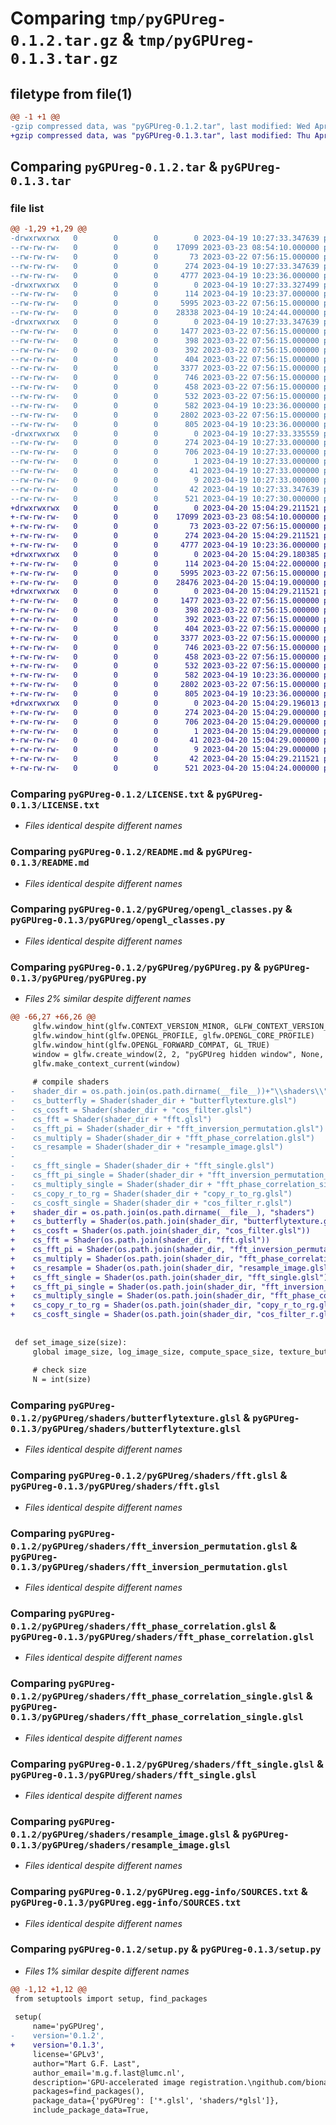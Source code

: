 # Comparing `tmp/pyGPUreg-0.1.2.tar.gz` & `tmp/pyGPUreg-0.1.3.tar.gz`

## filetype from file(1)

```diff
@@ -1 +1 @@
-gzip compressed data, was "pyGPUreg-0.1.2.tar", last modified: Wed Apr 19 10:27:33 2023, max compression
+gzip compressed data, was "pyGPUreg-0.1.3.tar", last modified: Thu Apr 20 15:04:29 2023, max compression
```

## Comparing `pyGPUreg-0.1.2.tar` & `pyGPUreg-0.1.3.tar`

### file list

```diff
@@ -1,29 +1,29 @@
-drwxrwxrwx   0        0        0        0 2023-04-19 10:27:33.347639 pyGPUreg-0.1.2/
--rw-rw-rw-   0        0        0    17099 2023-03-23 08:54:10.000000 pyGPUreg-0.1.2/LICENSE.txt
--rw-rw-rw-   0        0        0       73 2023-03-22 07:56:15.000000 pyGPUreg-0.1.2/MANIFEST.in
--rw-rw-rw-   0        0        0      274 2023-04-19 10:27:33.347639 pyGPUreg-0.1.2/PKG-INFO
--rw-rw-rw-   0        0        0     4777 2023-04-19 10:23:36.000000 pyGPUreg-0.1.2/README.md
-drwxrwxrwx   0        0        0        0 2023-04-19 10:27:33.327499 pyGPUreg-0.1.2/pyGPUreg/
--rw-rw-rw-   0        0        0      114 2023-04-19 10:23:37.000000 pyGPUreg-0.1.2/pyGPUreg/__init__.py
--rw-rw-rw-   0        0        0     5995 2023-03-22 07:56:15.000000 pyGPUreg-0.1.2/pyGPUreg/opengl_classes.py
--rw-rw-rw-   0        0        0    28338 2023-04-19 10:24:44.000000 pyGPUreg-0.1.2/pyGPUreg/pyGPUreg.py
-drwxrwxrwx   0        0        0        0 2023-04-19 10:27:33.347639 pyGPUreg-0.1.2/pyGPUreg/shaders/
--rw-rw-rw-   0        0        0     1477 2023-03-22 07:56:15.000000 pyGPUreg-0.1.2/pyGPUreg/shaders/butterflytexture.glsl
--rw-rw-rw-   0        0        0      398 2023-03-22 07:56:15.000000 pyGPUreg-0.1.2/pyGPUreg/shaders/copy_r_to_rg.glsl
--rw-rw-rw-   0        0        0      392 2023-03-22 07:56:15.000000 pyGPUreg-0.1.2/pyGPUreg/shaders/cos_filter.glsl
--rw-rw-rw-   0        0        0      404 2023-03-22 07:56:15.000000 pyGPUreg-0.1.2/pyGPUreg/shaders/cos_filter_r.glsl
--rw-rw-rw-   0        0        0     3377 2023-03-22 07:56:15.000000 pyGPUreg-0.1.2/pyGPUreg/shaders/fft.glsl
--rw-rw-rw-   0        0        0      746 2023-03-22 07:56:15.000000 pyGPUreg-0.1.2/pyGPUreg/shaders/fft_inversion_permutation.glsl
--rw-rw-rw-   0        0        0      458 2023-03-22 07:56:15.000000 pyGPUreg-0.1.2/pyGPUreg/shaders/fft_inversion_permutation_single.glsl
--rw-rw-rw-   0        0        0      532 2023-03-22 07:56:15.000000 pyGPUreg-0.1.2/pyGPUreg/shaders/fft_phase_correlation.glsl
--rw-rw-rw-   0        0        0      582 2023-04-19 10:23:36.000000 pyGPUreg-0.1.2/pyGPUreg/shaders/fft_phase_correlation_single.glsl
--rw-rw-rw-   0        0        0     2802 2023-03-22 07:56:15.000000 pyGPUreg-0.1.2/pyGPUreg/shaders/fft_single.glsl
--rw-rw-rw-   0        0        0      805 2023-04-19 10:23:36.000000 pyGPUreg-0.1.2/pyGPUreg/shaders/resample_image.glsl
-drwxrwxrwx   0        0        0        0 2023-04-19 10:27:33.335559 pyGPUreg-0.1.2/pyGPUreg.egg-info/
--rw-rw-rw-   0        0        0      274 2023-04-19 10:27:33.000000 pyGPUreg-0.1.2/pyGPUreg.egg-info/PKG-INFO
--rw-rw-rw-   0        0        0      706 2023-04-19 10:27:33.000000 pyGPUreg-0.1.2/pyGPUreg.egg-info/SOURCES.txt
--rw-rw-rw-   0        0        0        1 2023-04-19 10:27:33.000000 pyGPUreg-0.1.2/pyGPUreg.egg-info/dependency_links.txt
--rw-rw-rw-   0        0        0       41 2023-04-19 10:27:33.000000 pyGPUreg-0.1.2/pyGPUreg.egg-info/requires.txt
--rw-rw-rw-   0        0        0        9 2023-04-19 10:27:33.000000 pyGPUreg-0.1.2/pyGPUreg.egg-info/top_level.txt
--rw-rw-rw-   0        0        0       42 2023-04-19 10:27:33.347639 pyGPUreg-0.1.2/setup.cfg
--rw-rw-rw-   0        0        0      521 2023-04-19 10:27:30.000000 pyGPUreg-0.1.2/setup.py
+drwxrwxrwx   0        0        0        0 2023-04-20 15:04:29.211521 pyGPUreg-0.1.3/
+-rw-rw-rw-   0        0        0    17099 2023-03-23 08:54:10.000000 pyGPUreg-0.1.3/LICENSE.txt
+-rw-rw-rw-   0        0        0       73 2023-03-22 07:56:15.000000 pyGPUreg-0.1.3/MANIFEST.in
+-rw-rw-rw-   0        0        0      274 2023-04-20 15:04:29.211521 pyGPUreg-0.1.3/PKG-INFO
+-rw-rw-rw-   0        0        0     4777 2023-04-19 10:23:36.000000 pyGPUreg-0.1.3/README.md
+drwxrwxrwx   0        0        0        0 2023-04-20 15:04:29.180385 pyGPUreg-0.1.3/pyGPUreg/
+-rw-rw-rw-   0        0        0      114 2023-04-20 15:04:22.000000 pyGPUreg-0.1.3/pyGPUreg/__init__.py
+-rw-rw-rw-   0        0        0     5995 2023-03-22 07:56:15.000000 pyGPUreg-0.1.3/pyGPUreg/opengl_classes.py
+-rw-rw-rw-   0        0        0    28476 2023-04-20 15:04:19.000000 pyGPUreg-0.1.3/pyGPUreg/pyGPUreg.py
+drwxrwxrwx   0        0        0        0 2023-04-20 15:04:29.211521 pyGPUreg-0.1.3/pyGPUreg/shaders/
+-rw-rw-rw-   0        0        0     1477 2023-03-22 07:56:15.000000 pyGPUreg-0.1.3/pyGPUreg/shaders/butterflytexture.glsl
+-rw-rw-rw-   0        0        0      398 2023-03-22 07:56:15.000000 pyGPUreg-0.1.3/pyGPUreg/shaders/copy_r_to_rg.glsl
+-rw-rw-rw-   0        0        0      392 2023-03-22 07:56:15.000000 pyGPUreg-0.1.3/pyGPUreg/shaders/cos_filter.glsl
+-rw-rw-rw-   0        0        0      404 2023-03-22 07:56:15.000000 pyGPUreg-0.1.3/pyGPUreg/shaders/cos_filter_r.glsl
+-rw-rw-rw-   0        0        0     3377 2023-03-22 07:56:15.000000 pyGPUreg-0.1.3/pyGPUreg/shaders/fft.glsl
+-rw-rw-rw-   0        0        0      746 2023-03-22 07:56:15.000000 pyGPUreg-0.1.3/pyGPUreg/shaders/fft_inversion_permutation.glsl
+-rw-rw-rw-   0        0        0      458 2023-03-22 07:56:15.000000 pyGPUreg-0.1.3/pyGPUreg/shaders/fft_inversion_permutation_single.glsl
+-rw-rw-rw-   0        0        0      532 2023-03-22 07:56:15.000000 pyGPUreg-0.1.3/pyGPUreg/shaders/fft_phase_correlation.glsl
+-rw-rw-rw-   0        0        0      582 2023-04-19 10:23:36.000000 pyGPUreg-0.1.3/pyGPUreg/shaders/fft_phase_correlation_single.glsl
+-rw-rw-rw-   0        0        0     2802 2023-03-22 07:56:15.000000 pyGPUreg-0.1.3/pyGPUreg/shaders/fft_single.glsl
+-rw-rw-rw-   0        0        0      805 2023-04-19 10:23:36.000000 pyGPUreg-0.1.3/pyGPUreg/shaders/resample_image.glsl
+drwxrwxrwx   0        0        0        0 2023-04-20 15:04:29.196013 pyGPUreg-0.1.3/pyGPUreg.egg-info/
+-rw-rw-rw-   0        0        0      274 2023-04-20 15:04:29.000000 pyGPUreg-0.1.3/pyGPUreg.egg-info/PKG-INFO
+-rw-rw-rw-   0        0        0      706 2023-04-20 15:04:29.000000 pyGPUreg-0.1.3/pyGPUreg.egg-info/SOURCES.txt
+-rw-rw-rw-   0        0        0        1 2023-04-20 15:04:29.000000 pyGPUreg-0.1.3/pyGPUreg.egg-info/dependency_links.txt
+-rw-rw-rw-   0        0        0       41 2023-04-20 15:04:29.000000 pyGPUreg-0.1.3/pyGPUreg.egg-info/requires.txt
+-rw-rw-rw-   0        0        0        9 2023-04-20 15:04:29.000000 pyGPUreg-0.1.3/pyGPUreg.egg-info/top_level.txt
+-rw-rw-rw-   0        0        0       42 2023-04-20 15:04:29.211521 pyGPUreg-0.1.3/setup.cfg
+-rw-rw-rw-   0        0        0      521 2023-04-20 15:04:24.000000 pyGPUreg-0.1.3/setup.py
```

### Comparing `pyGPUreg-0.1.2/LICENSE.txt` & `pyGPUreg-0.1.3/LICENSE.txt`

 * *Files identical despite different names*

### Comparing `pyGPUreg-0.1.2/README.md` & `pyGPUreg-0.1.3/README.md`

 * *Files identical despite different names*

### Comparing `pyGPUreg-0.1.2/pyGPUreg/opengl_classes.py` & `pyGPUreg-0.1.3/pyGPUreg/opengl_classes.py`

 * *Files identical despite different names*

### Comparing `pyGPUreg-0.1.2/pyGPUreg/pyGPUreg.py` & `pyGPUreg-0.1.3/pyGPUreg/pyGPUreg.py`

 * *Files 2% similar despite different names*

```diff
@@ -66,27 +66,26 @@
     glfw.window_hint(glfw.CONTEXT_VERSION_MINOR, GLFW_CONTEXT_VERSION_MINOR)
     glfw.window_hint(glfw.OPENGL_PROFILE, glfw.OPENGL_CORE_PROFILE)
     glfw.window_hint(glfw.OPENGL_FORWARD_COMPAT, GL_TRUE)
     window = glfw.create_window(2, 2, "pyGPUreg hidden window", None, None)
     glfw.make_context_current(window)
 
     # compile shaders
-    shader_dir = os.path.join(os.path.dirname(__file__))+"\\shaders\\"
-    cs_butterfly = Shader(shader_dir + "butterflytexture.glsl")
-    cs_cosft = Shader(shader_dir + "cos_filter.glsl")
-    cs_fft = Shader(shader_dir + "fft.glsl")
-    cs_fft_pi = Shader(shader_dir + "fft_inversion_permutation.glsl")
-    cs_multiply = Shader(shader_dir + "fft_phase_correlation.glsl")
-    cs_resample = Shader(shader_dir + "resample_image.glsl")
-
-    cs_fft_single = Shader(shader_dir + "fft_single.glsl")
-    cs_fft_pi_single = Shader(shader_dir + "fft_inversion_permutation_single.glsl")
-    cs_multiply_single = Shader(shader_dir + "fft_phase_correlation_single.glsl")
-    cs_copy_r_to_rg = Shader(shader_dir + "copy_r_to_rg.glsl")
-    cs_cosft_single = Shader(shader_dir + "cos_filter_r.glsl")
+    shader_dir = os.path.join(os.path.dirname(__file__), "shaders")
+    cs_butterfly = Shader(os.path.join(shader_dir, "butterflytexture.glsl"))
+    cs_cosft = Shader(os.path.join(shader_dir, "cos_filter.glsl"))
+    cs_fft = Shader(os.path.join(shader_dir, "fft.glsl"))
+    cs_fft_pi = Shader(os.path.join(shader_dir, "fft_inversion_permutation.glsl"))
+    cs_multiply = Shader(os.path.join(shader_dir, "fft_phase_correlation.glsl"))
+    cs_resample = Shader(os.path.join(shader_dir, "resample_image.glsl"))
+    cs_fft_single = Shader(os.path.join(shader_dir, "fft_single.glsl"))
+    cs_fft_pi_single = Shader(os.path.join(shader_dir, "fft_inversion_permutation_single.glsl"))
+    cs_multiply_single = Shader(os.path.join(shader_dir, "fft_phase_correlation_single.glsl"))
+    cs_copy_r_to_rg = Shader(os.path.join(shader_dir, "copy_r_to_rg.glsl"))
+    cs_cosft_single = Shader(os.path.join(shader_dir, "cos_filter_r.glsl"))
 
 
 def set_image_size(size):
     global image_size, log_image_size, compute_space_size, texture_butterfly, texture_cos_mask, texture_data, texture_data_buffer, texture_resample_a, texture_resample_b, texture_r_t, texture_r_i, texture_rg_T, texture_rg_I, texture_rg_buffer
 
     # check size
     N = int(size)
```

### Comparing `pyGPUreg-0.1.2/pyGPUreg/shaders/butterflytexture.glsl` & `pyGPUreg-0.1.3/pyGPUreg/shaders/butterflytexture.glsl`

 * *Files identical despite different names*

### Comparing `pyGPUreg-0.1.2/pyGPUreg/shaders/fft.glsl` & `pyGPUreg-0.1.3/pyGPUreg/shaders/fft.glsl`

 * *Files identical despite different names*

### Comparing `pyGPUreg-0.1.2/pyGPUreg/shaders/fft_inversion_permutation.glsl` & `pyGPUreg-0.1.3/pyGPUreg/shaders/fft_inversion_permutation.glsl`

 * *Files identical despite different names*

### Comparing `pyGPUreg-0.1.2/pyGPUreg/shaders/fft_phase_correlation.glsl` & `pyGPUreg-0.1.3/pyGPUreg/shaders/fft_phase_correlation.glsl`

 * *Files identical despite different names*

### Comparing `pyGPUreg-0.1.2/pyGPUreg/shaders/fft_phase_correlation_single.glsl` & `pyGPUreg-0.1.3/pyGPUreg/shaders/fft_phase_correlation_single.glsl`

 * *Files identical despite different names*

### Comparing `pyGPUreg-0.1.2/pyGPUreg/shaders/fft_single.glsl` & `pyGPUreg-0.1.3/pyGPUreg/shaders/fft_single.glsl`

 * *Files identical despite different names*

### Comparing `pyGPUreg-0.1.2/pyGPUreg/shaders/resample_image.glsl` & `pyGPUreg-0.1.3/pyGPUreg/shaders/resample_image.glsl`

 * *Files identical despite different names*

### Comparing `pyGPUreg-0.1.2/pyGPUreg.egg-info/SOURCES.txt` & `pyGPUreg-0.1.3/pyGPUreg.egg-info/SOURCES.txt`

 * *Files identical despite different names*

### Comparing `pyGPUreg-0.1.2/setup.py` & `pyGPUreg-0.1.3/setup.py`

 * *Files 1% similar despite different names*

```diff
@@ -1,12 +1,12 @@
 from setuptools import setup, find_packages
 
 setup(
     name='pyGPUreg',
-    version='0.1.2',
+    version='0.1.3',
     license='GPLv3',
     author="Mart G.F. Last",
     author_email='m.g.f.last@lumc.nl',
     description='GPU-accelerated image registration.\ngithub.com/bionanopatterning/pyGPUreg',
     packages=find_packages(),
     package_data={'pyGPUreg': ['*.glsl', 'shaders/*glsl']},
     include_package_data=True,
```

